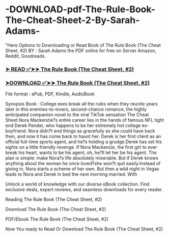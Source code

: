 # -DOWNLOAD-pdf-The-Rule-Book-The-Cheat-Sheet-2-By-Sarah-Adams-

"Here Options to Downloading or Read Book of The Rule Book (The Cheat Sheet, #2) BY : Sarah       Adams the PDF online for free on Server Amazon, Reddit, Goodreads.

### [➤ READ ✅➤➤ The Rule Book (The Cheat Sheet, #2)](https://en.ebooksteach.xyz/?book=182484354-the-rule-book)
### [➤DOWNLOAD ✅➤➤ The Rule Book (The Cheat Sheet, #2)](https://en.ebooksteach.xyz/?book=182484354-the-rule-book)

File format : ePub, PDF, Kindle, AudioBook

Synopsis Book : College exes break all the rules when they reunite years later in this enemies-to-lovers, second-chance romance, the highly anticipated companion novel to the viral TikTok sensation The Cheat Sheet.Nora Mackenzie?s entire career lies in the hands of famous NFL tight end Derek Pender, who happens to be her extremely hot college ex-boyfriend. Nora didn?t end things as gracefully as she could have back then, and now it has come back to haunt her. Derek is her first client as an official full-time sports agent, and he?s holding a grudge.Derek has set his sights on a little friendly revenge. If Nora Mackenzie, the first girl to ever break his heart, wants to be his agent, oh, he?ll let her be his agent. The plan is simple: make Nora?s life absolutely miserable. But if Derek knows anything about the woman he once loved?she won?t quit easily.Instead of giving in, Nora starts a scheme of her own. But then a wild night in Vegas leads to Nora and Derek in bed the next morning married. With 

Unlock a world of knowledge with our diverse eBook collection. Find exclusive deals, expert reviews, and seamless downloads for every reader.

Reading The Rule Book (The Cheat Sheet, #2)

Download The Rule Book (The Cheat Sheet, #2)

PDF/Ebook The Rule Book (The Cheat Sheet, #2)

Now You ready to Read Or Download The Rule Book (The Cheat Sheet, #2)
